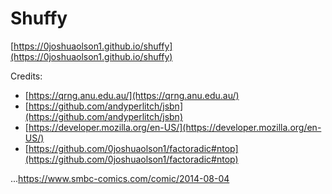# Shuffy

[https://0joshuaolson1.github.io/shuffy](https://0joshuaolson1.github.io/shuffy)

Credits:
- [https://qrng.anu.edu.au/](https://qrng.anu.edu.au/)
- [https://github.com/andyperlitch/jsbn](https://github.com/andyperlitch/jsbn)
- [https://developer.mozilla.org/en-US/](https://developer.mozilla.org/en-US/)
- [https://github.com/0joshuaolson1/factoradic#ntop](https://github.com/0joshuaolson1/factoradic#ntop)

...https://www.smbc-comics.com/comic/2014-08-04
